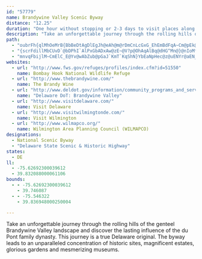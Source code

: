 ```yaml
---
id: "57779"
name: Brandywine Valley Scenic Byway
distance: "12.25"
duration: "One hour without stopping or 2-3 days to visit places along the byway."
description: "Take an unforgettable journey through the rolling hills of the genteel Brandywine Valley landscape and discover the lasting influence of the du Pont family dynasty. This journey is a true Delaware original. The byway leads to an unparalleled concentration of historic sites, magnificent estates, glorious gardens and mesmerizing museums."
path:
  - "oubrFh{qlMhOeMrB{BbBeDtAgDlEgJh@eAh@m@rDmCnLcGxG_EhEmBdFqA~Cm@pEk@~M_Cj_@{F|ImA`Ew@rC{@rFiBtDuA`IaDbAg@rAk@n@UjBw@tDuA\\MnAg@p@SPIlHoC~L{Ef@QRIh@S`C}@vFwB`C_ApEkBnAm@PI|@c@bBu@zBy@~@]x@Wf@QlAg@~TaIlC}@|EsAfA]VMNCHCvEiCtKaHd@k@xFgEPAnA_AhHeGl@c@XQz@u@`EkDzIeJjG{Kh@cAxAaCr@eA`BmBvAmBd@k@f@i@"
  - "{scrFdillMbCUvD`@bDPhI`AlPxGbADxAw@zE~@V?p@OhAqAlBq@dHG^Mn@}@nIoMfI{Kd@yARmBnA{Fb@c@rCiElEyEdLyJp@g@`DgAdAs@`AoAt@i@bBi@b@@TOv@w@XEPMTMVEV@zLnA~StAhE`BzAp@x@\\`@Nr@Rf@Lp@TxA`@h@D\\CTE~A[^K\\YZ[RY^g@n@ZnBt@h_@bKvEjA|@F`SsBtMgAfGw@lTmAtu@yG`HMrXMlCFjAh@BBVZTb@R`@NZ"
  - "mnvqFbijlM~CmElC_E@Yv@wAbZub@pGaJ`KmT`KqShN}YbEaNpHec@z@uENYr@aEN_@vCyDlIgJ|ByCdEuE~@iDnAaE`A}CjAwDhBeGhAgD"
websites:
  - url: "http://www.fws.gov/refuges/profiles/index.cfm?id=51550"
    name: Bombay Hook National Wildlife Refuge
  - url: "http://www.thebrandywine.com/"
    name: The Brandy Wine
  - url: "http://www.deldot.gov/information/community_programs_and_services/byways/brandywine.shtml"
    name: "Delaware DoT: Brandywine Valley"
  - url: "http://www.visitdelaware.com/"
    name: Visit Delaware
  - url: "http://www.visitwilmingtonde.com/"
    name: Visit Wilmington
  - url: "http://www.wilmapco.org/"
    name: Wilmington Area Planning Council (WILMAPCO)
designations:
  - National Scenic Byway
  - "Delaware State Scenic & Historic Highway"
states:
  - DE
ll:
  - -75.62692300039612
  - 39.832088000061106
bounds:
  - - -75.62692300039612
    - 39.746087
  - - -75.546322
    - 39.836948000250004

---
```


Take an unforgettable journey through the rolling hills of the genteel Brandywine Valley landscape and discover the lasting influence of the du Pont family dynasty. This journey is a true Delaware original. The byway leads to an unparalleled concentration of historic sites, magnificent estates, glorious gardens and mesmerizing museums.
